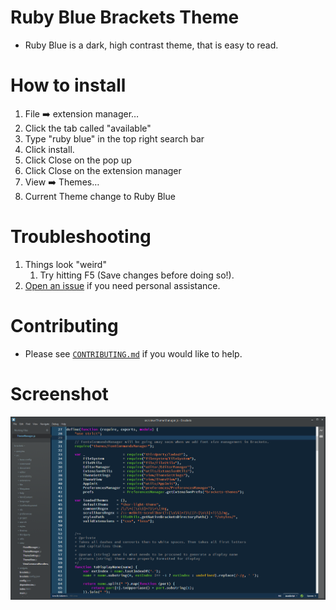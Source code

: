 Ruby Blue Brackets Theme
==========================

* Ruby Blue is a dark, high contrast theme, that is easy to read.

How to install
==========================

1. File :arrow_right: extension manager…
2. Click the tab called "available"
3. Type "ruby blue" in the top right search bar
4. Click install.
5. Click Close on the pop up
6. Click Close on the extension manager
7. View :arrow_right: Themes…
8. Current Theme change to Ruby Blue

Troubleshooting
==========================
1. Things look "weird"
	1. Try hitting F5 (Save changes before doing so!).
1. [Open an issue](https://github.com/Brackets-Themes/RubyBlue/issues) if you need personal assistance.


Contributing
==========================
* Please see [`CONTRIBUTING.md`](CONTRIBUTING.md) if you would like to help.

Screenshot
==========================

![RubyBlue ss](RubyBlueThemeScreenshot.png)